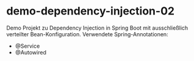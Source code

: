 # demo-dependency-injection-02
Demo Projekt zu Dependency Injection in Spring Boot mit ausschließlich verteilter Bean-Konfiguration. Verwendete Spring-Annotationen:
* @Service
* @Autowired
